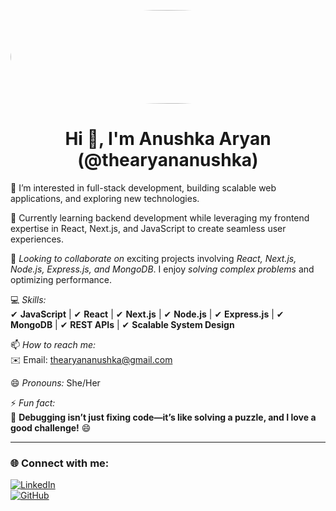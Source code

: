 <!-- Add your profile image -->
<p align="center">
  <img src="https://media.licdn.com/dms/image/v2/D4D16AQGqgyEd8FVVRg/profile-displaybackgroundimage-shrink_350_1400/profile-displaybackgroundimage-shrink_350_1400/0/1731929196904?e=1744243200&v=beta&t=50kr8_18WIogQlK_y3pp216p6V1-mAcG-tpX7WELz9c" width="1200" height="150" style="border-radius: 50%;">
</p>

<h1 align="center">Hi 👋, I'm Anushka Aryan (@thearyananushka)</h1>

  👀 I’m interested in full-stack development, building scalable web applications, and exploring new technologies.  

  🌱 Currently learning backend development while leveraging my frontend expertise in React, Next.js, and JavaScript to create seamless user experiences.  

💞️ *Looking to collaborate on* exciting projects involving *React, Next.js, Node.js, Express.js, and MongoDB*. I enjoy *solving complex problems* and optimizing performance.  

💻 *Skills:*  
✔ **JavaScript** | ✔ **React** | ✔ **Next.js** | ✔ **Node.js** | ✔ **Express.js** | ✔ **MongoDB** | ✔ **REST APIs** | ✔ **Scalable System Design**  

📫 *How to reach me:*  
✉️ Email: [thearyananushka@gmail.com](mailto:thearyananushka@gmail.com)  

😄 *Pronouns:* She/Her  

⚡ *Fun fact:*  
🧩 **Debugging isn’t just fixing code—it’s like solving a puzzle, and I love a good challenge!** 😄  

---

### **🌐 Connect with me:**
[![LinkedIn](https://img.shields.io/badge/LinkedIn-blue?style=for-the-badge&logo=linkedin)](https://linkedin.com/in/yourprofile)  
[![GitHub](https://img.shields.io/badge/GitHub-black?style=for-the-badge&logo=github)](https://github.com/thearyananushka)  


 
 
 
<!---
thearyananushka/thearyananushka is a ✨ special ✨ repository because its `README.md` (this file) appears on your GitHub profile.
You can click the Preview link to take a look at your changes.
--->

